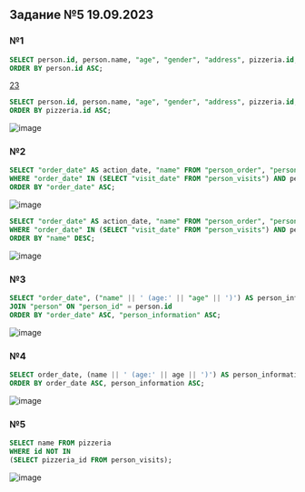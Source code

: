 ## Задание №5 19.09.2023
### №1
```sql
SELECT person.id, person.name, "age", "gender", "address", pizzeria.id, pizzeria.name, "rating" FROM "person", "pizzeria"
ORDER BY person.id ASC;
```
[23](https://github.com/dimka1LoX/1/assets/145656400/0d00d88b-1384-483e-9e65-8d06953c5c3d)

```sql
SELECT person.id, person.name, "age", "gender", "address", pizzeria.id, pizzeria.name, "rating" FROM "person", "pizzeria"
ORDER BY pizzeria.id ASC;
```
![image](https://github.com/DzhigaDzhiga/-/assets/144116592/e18321bd-cb29-438c-b3d8-e01a514d21e1)

### №2
```sql
SELECT "order_date" AS action_date, "name" FROM "person_order", "person"
WHERE "order_date" IN (SELECT "visit_date" FROM "person_visits") AND person_order.person_id = person.id
ORDER BY "order_date" ASC;
```
![image](https://github.com/DzhigaDzhiga/-/assets/144116592/eb89b9e4-4139-4d63-bf79-04664ef25571)

```sql
SELECT "order_date" AS action_date, "name" FROM "person_order", "person"
WHERE "order_date" IN (SELECT "visit_date" FROM "person_visits") AND person_order.person_id = person.id
ORDER BY "name" DESC;
```
![image](https://github.com/DzhigaDzhiga/-/assets/144116592/5c0169aa-edaf-40ef-8141-32b2f8da7d9a)

### №3
```sql
SELECT "order_date", ("name" || ' (age:' || "age" || ')') AS person_information FROM "person_order"
JOIN "person" ON "person_id" = person.id
ORDER BY "order_date" ASC, "person_information" ASC;
```
![image](https://github.com/DzhigaDzhiga/-/assets/144116592/2493fb1e-19e6-49a6-9493-f89e9e648b6e)

### №4
```sql
SELECT order_date, (name || ' (age:' || age || ')') AS person_information FROM person_order NATURAL JOIN person
ORDER BY order_date ASC, person_information ASC;
```
![image](https://github.com/DzhigaDzhiga/No-Private-Life/assets/144116592/fe00065a-fbb0-4fe3-9b39-8f070b1741e4)

### №5
```sql
SELECT name FROM pizzeria
WHERE id NOT IN
(SELECT pizzeria_id FROM person_visits);
```
![image](https://github.com/DzhigaDzhiga/No-Private-Life/assets/144116592/8271141f-8000-4590-883f-9620f9ccaa15)



